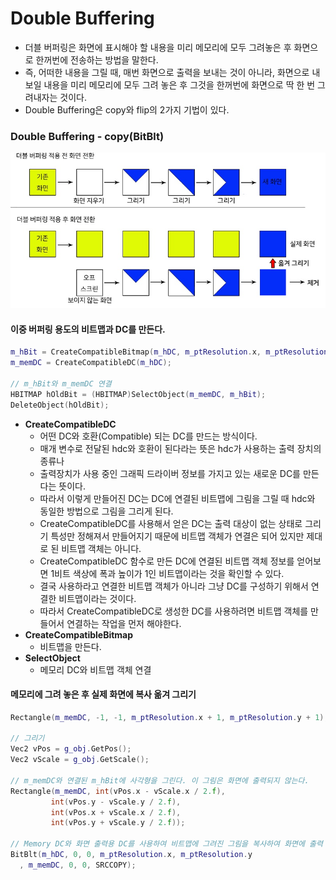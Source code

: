 # Double Buffering
- 더블 버퍼링은 화면에 표시해야 할 내용을 미리 메모리에 모두 그려놓은 후 화면으로 한꺼번에 전송하는 방법을 말한다.
- 즉, 어떠한 내용을 그릴 때, 매번 화면으로 출력을 보내는 것이 아니라, 화면으로 내보일 내용을 미리 메모리에 모두 그려 놓은 후 그것을 한꺼번에 화면으로 딱 한 번 그려내자는 것이다. 
- Double Buffering은 copy와 flip의 2가지 기법이 있다.

### Double Buffering - copy(BitBlt)
![img](IMG/DoubleBuffering.jpg)

#### 이중 버퍼링 용도의 비트맵과 DC를 만든다.
```c++
m_hBit = CreateCompatibleBitmap(m_hDC, m_ptResolution.x, m_ptResolution.y);
m_memDC = CreateCompatibleDC(m_hDC);

// m_hBit와 m_memDC 연결
HBITMAP hOldBit = (HBITMAP)SelectObject(m_memDC, m_hBit);
DeleteObject(hOldBit);
```
- **CreateCompatibleDC**
  - 어떤 DC와 호환(Compatible) 되는 DC를 만드는 방식이다.
  - 매개 변수로 전달된 hdc와 호환이 된다라는 뜻은 hdc가 사용하는 출력 장치의 종류나
  - 출력장치가 사용 중인 그래픽 드라이버 정보를 가지고 있는 새로운 DC를 만든다는 뜻이다.
  - 따라서 이렇게 만들어진 DC는 DC에 연결된 비트맵에 그림을 그릴 때 hdc와 동일한 방법으로 그림을 그리게 된다.
  - CreateCompatibleDC를 사용해서 얻은 DC는 출력 대상이 없는 상태로 그리기 특성만 정해져서 만들어지기 때문에 비트맵 객체가 연결은 되어 있지만 제대로 된 비트맵 객체는 아니다.
  - CreateCompatibleDC 함수로 만든 DC에 연결된 비트맵 객체 정보를 얻어보면 1비트 색상에 폭과 높이가 1인 비트맵이라는 것을 확인할 수 있다. 
  - 결국 사용하라고 연결한 비트맵 객체가 아니라 그냥 DC를 구성하기 위해서 연결한 비트맵이라는 것이다.
  - 따라서 CreateCompatibleDC로 생성한 DC를 사용하려면 비트맵 객체를 만들어서 연결하는 작업을 먼저 해야한다.
- **CreateCompatibleBitmap**
  - 비트맵을 만든다.
- **SelectObject**
  - 메모리 DC와 비트맵 객체 연결

#### 메모리에 그려 놓은 후 실제 화면에 복사 옮겨 그리기 
```c++
Rectangle(m_memDC, -1, -1, m_ptResolution.x + 1, m_ptResolution.y + 1);

// 그리기
Vec2 vPos = g_obj.GetPos();
Vec2 vScale = g_obj.GetScale();

// m_memDC와 연결된 m_hBit에 사각형을 그린다. 이 그림은 화면에 출력되지 않는다.
Rectangle(m_memDC, int(vPos.x - vScale.x / 2.f),
         int(vPos.y - vScale.y / 2.f),
         int(vPos.x + vScale.x / 2.f),
         int(vPos.y + vScale.y / 2.f));

// Memory DC와 화면 출력용 DC를 사용하여 비트맵에 그려진 그림을 복사하여 화면에 출력
BitBlt(m_hDC, 0, 0, m_ptResolution.x, m_ptResolution.y
  , m_memDC, 0, 0, SRCCOPY);
```
